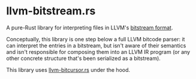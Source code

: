 llvm-bitstream.rs
=================

A pure-Rust library for interpreting files in LLVM's
[bitstream format](https://llvm.org/docs/BitCodeFormat.html).

Conceptually, this library is one step below a full LLVM bitcode parser:
it can interpret the entries in a bitstream, but isn't aware of their semantics
and isn't responsible for composing them into an LLVM IR
program (or any other concrete structure that's been serialized as a bitstream).

This library uses [llvm-bitcursor.rs](https://github.com/woodruffw/llvm-bitcursor.rs)
under the hood.
